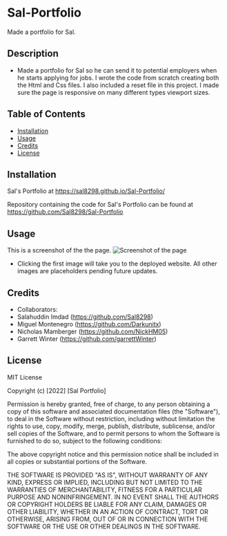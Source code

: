 # Sal-Portfolio
Made a portfolio for Sal.

## Description

- Made a portfolio for Sal so he can send it to potential employers when he starts applying for jobs. I wrote the code from scratch creating both the Html and Css files. I also included a reset file in this project. I made sure the page is responsive on many different types viewport sizes.

## Table of Contents

- [Installation](#installation)
- [Usage](#usage)
- [Credits](#credits)
- [License](#license)

## Installation

 Sal's Portfolio at https://sal8298.github.io/Sal-Portfolio/

Repository containing the code for Sal's Portfolio can be found at https://github.com/Sal8298/Sal-Portfolio

## Usage
This is a screenshot of the the page.
    ![Screenshot of the page](./assets/images/_Users_salahuddin_Bootcamp-Stuff_Assignments_Bootcamp-Challenge-2-Sal_index.html.jpg)

- Clicking the first image will take you to the deployed website. All other images are placeholders pending future updates.

## Credits

- Collaborators:
- Salahuddin Imdad (https://github.com/Sal8298)
- Miguel Montenegro (https://github.com/Darkunitx)
- Nicholas Mamberger (https://github.com/NickHM05)
- Garrett Winter (https://github.com/garrettWinter)


## License

MIT License

Copyright (c) [2022] [Sal Portfolio]

Permission is hereby granted, free of charge, to any person obtaining a copy
of this software and associated documentation files (the "Software"), to deal
in the Software without restriction, including without limitation the rights
to use, copy, modify, merge, publish, distribute, sublicense, and/or sell
copies of the Software, and to permit persons to whom the Software is
furnished to do so, subject to the following conditions:

The above copyright notice and this permission notice shall be included in all
copies or substantial portions of the Software.

THE SOFTWARE IS PROVIDED "AS IS", WITHOUT WARRANTY OF ANY KIND, EXPRESS OR
IMPLIED, INCLUDING BUT NOT LIMITED TO THE WARRANTIES OF MERCHANTABILITY,
FITNESS FOR A PARTICULAR PURPOSE AND NONINFRINGEMENT. IN NO EVENT SHALL THE
AUTHORS OR COPYRIGHT HOLDERS BE LIABLE FOR ANY CLAIM, DAMAGES OR OTHER
LIABILITY, WHETHER IN AN ACTION OF CONTRACT, TORT OR OTHERWISE, ARISING FROM,
OUT OF OR IN CONNECTION WITH THE SOFTWARE OR THE USE OR OTHER DEALINGS IN THE
SOFTWARE.